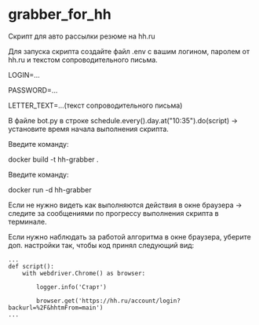 # grabber_for_hh

Скрипт для авто рассылки резюме на hh.ru

Для запуска скрипта создайте файл .env с вашим логином, паролем от hh.ru и текстом сопроводительного письма.

LOGIN=...

PASSWORD=...

LETTER_TEXT=...(текст сопроводительного письма)

В файле bot.py в строке schedule.every().day.at("10:35").do(script) -> установите время начала выполнения скрипта.

Введите команду: 

docker build -t hh-grabber .

Введите команду: 

docker run -d hh-grabber

Если не нужно видеть как выполняются действия в окне браузера -> следите за сообщениями по прогрессу выполнения скрипта в терминале.

Если нужно наблюдать за работой алгоритма в окне браузера, уберите доп. настройки так, чтобы код принял следующий вид:


    ...
    def script():
        with webdriver.Chrome() as browser:
    
            logger.info('Старт')
        
            browser.get('https://hh.ru/account/login?backurl=%2F&hhtmFrom=main')
    ...

